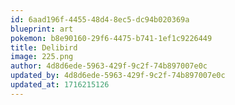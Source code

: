 ```yaml
---
id: 6aad196f-4455-48d4-8ec5-dc94b020369a
blueprint: art
pokemon: b8e90160-29f6-4475-b741-1ef1c9226449
title: Delibird
image: 225.png
author: 4d8d6ede-5963-429f-9c2f-74b897007e0c
updated_by: 4d8d6ede-5963-429f-9c2f-74b897007e0c
updated_at: 1716215126
---
```

